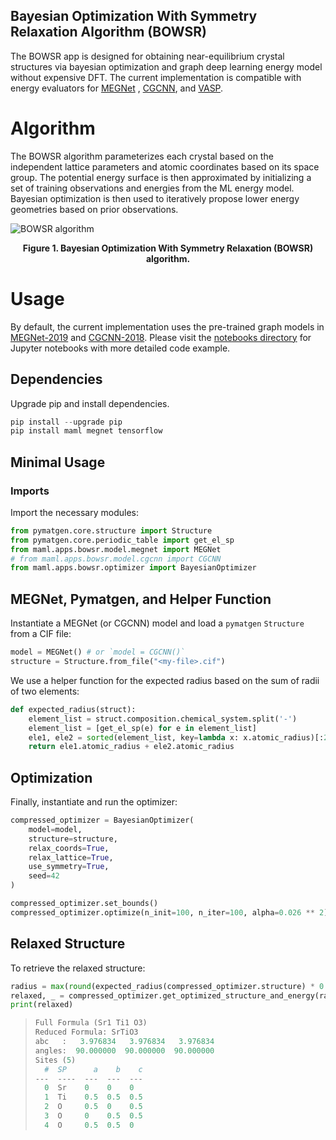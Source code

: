 ## Bayesian Optimization With Symmetry Relaxation Algorithm (BOWSR)

The BOWSR app is designed for obtaining near-equilibrium crystal structures via
bayesian optimization and graph deep learning energy model without expensive
DFT. The current implementation is compatible with energy evaluators
for [MEGNet](https://github.com/materialsvirtuallab/megnet)
, [CGCNN](https://github.com/txie-93/cgcnn), and [VASP](https://www.vasp.at).

# Algorithm

The BOWSR algorithm parameterizes each crystal based on the independent lattice
parameters and atomic coordinates based on its space group. The potential
energy surface is then approximated by initializing a set of training
observations and energies from the ML energy model. Bayesian optimization is
then used to iteratively propose lower energy geometries based on prior
observations.

![BOWSR algorithm](../../../resources/bowsr_algo.png)
<div align='center'><strong>Figure 1. Bayesian Optimization With Symmetry Relaxation (BOWSR) algorithm.</strong></div>

# Usage

By default, the current implementation uses the pre-trained graph models
in [MEGNet-2019](https://github.com/materialsvirtuallab/megnet/tree/master/mvl_models/mp-2019.4.1)
and [CGCNN-2018](https://github.com/txie-93/cgcnn/tree/master/pre-trained).
Please visit the [notebooks directory](../../../notebooks/bowsr) for Jupyter
notebooks with more detailed code example.

## Dependencies
Upgrade pip and install dependencies.
```python
pip install --upgrade pip
pip install maml megnet tensorflow
```

## Minimal Usage
### Imports
Import the necessary modules:
```python
from pymatgen.core.structure import Structure
from pymatgen.core.periodic_table import get_el_sp
from maml.apps.bowsr.model.megnet import MEGNet
# from maml.apps.bowsr.model.cgcnn import CGCNN
from maml.apps.bowsr.optimizer import BayesianOptimizer
```
## MEGNet, Pymatgen, and Helper Function
Instantiate a MEGNet (or CGCNN) model and load a `pymatgen` `Structure` from a CIF file:
```python
model = MEGNet() # or `model = CGCNN()`
structure = Structure.from_file("<my-file>.cif")
```
We use a helper function for the expected radius based on the sum of radii of two elements:
```python
def expected_radius(struct):
    element_list = struct.composition.chemical_system.split('-')
    element_list = [get_el_sp(e) for e in element_list]
    ele1, ele2 = sorted(element_list, key=lambda x: x.atomic_radius)[:2]
    return ele1.atomic_radius + ele2.atomic_radius
```
## Optimization
Finally, instantiate and run the optimizer:
```python
compressed_optimizer = BayesianOptimizer(
    model=model,
    structure=structure,
    relax_coords=True,
    relax_lattice=True,
    use_symmetry=True,
    seed=42
)

compressed_optimizer.set_bounds()
compressed_optimizer.optimize(n_init=100, n_iter=100, alpha=0.026 ** 2)
```
## Relaxed Structure
To retrieve the relaxed structure:
```python
radius = max(round(expected_radius(compressed_optimizer.structure) * 0.6, 2), 1.1)
relaxed, _ = compressed_optimizer.get_optimized_structure_and_energy(radius=radius)
print(relaxed)
```
> ```python
> Full Formula (Sr1 Ti1 O3)
> Reduced Formula: SrTiO3
> abc   :   3.976834   3.976834   3.976834
> angles:  90.000000  90.000000  90.000000
> Sites (5)
>   #  SP      a    b    c
> ---  ----  ---  ---  ---
>   0  Sr    0    0    0
>   1  Ti    0.5  0.5  0.5
>   2  O     0.5  0    0.5
>   3  O     0    0.5  0.5
>   4  O     0.5  0.5  0
> ```
